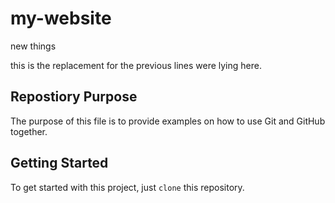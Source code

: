 # my-website

new things


this is the replacement for the previous lines were lying here. 

## Repostiory Purpose

The purpose of this file is to provide examples on how to use Git and GitHub together.

## Getting Started

To get started with this project, just `clone` this repository.
